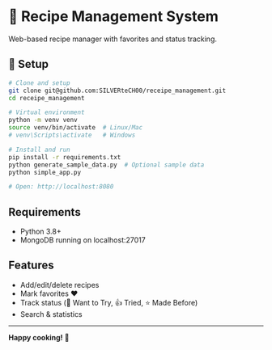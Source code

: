 # 🍳 Recipe Management System

Web-based recipe manager with favorites and status tracking.

## 🚀 Setup

```bash
# Clone and setup
git clone git@github.com:SILVERteCH00/receipe_management.git
cd receipe_management

# Virtual environment
python -m venv venv
source venv/bin/activate  # Linux/Mac
# venv\Scripts\activate   # Windows

# Install and run
pip install -r requirements.txt
python generate_sample_data.py  # Optional sample data
python simple_app.py

# Open: http://localhost:8080
```

## Requirements
- Python 3.8+
- MongoDB running on localhost:27017

## Features
- Add/edit/delete recipes
- Mark favorites ❤️
- Track status (🤔 Want to Try, 👍 Tried, ⭐ Made Before)
- Search & statistics

---
**Happy cooking! 🍳**
